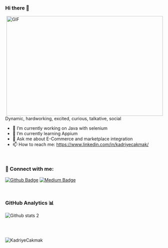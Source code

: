 ### Hi there 👋

<img align="right" alt="GIF" src="https://media.giphy.com/media/cst5AXzPxRLyIwMNsV/giphy.gif" width="500" height="320" />

Dynamic, hardworking, excited, curious, talkative, social

- 🔭 I’m currently working on Java with selenium
- 🌱 I’m currently learning Appium
- 💬 Ask me about E-Commerce and marketplace integration
- 📫 How to reach me: https://www.linkedin.com/in/kadriyecakmak/

<br />


### 📩 Connect with me: 

[![Github Badge](https://img.shields.io/badge/-Github-000?style=quare&labelColor=000&logo=Github&logoColor=white&link=link)](https://github.com/kadriyecakmak) 
[![Medium Badge](https://img.shields.io/badge/-Medium-757575?style=flat-quare&labelColor=757575&logo=Medium&logoColor=white&link=link)](https://medium.com/@cakmakkadriye45) 



<br />


### GitHub Analytics 📊

![Github stats 2](https://github-readme-stats.vercel.app/api?username=kadriyecakmak&show_icons=true&theme=radical)

<br />
<br />

<p><img align="left" src="https://github-readme-stats.vercel.app/api/top-langs?username=kadriyecakmak&show_icons=true&locale=en&layout=compact" alt="KadriyeCakmak" /></p>




